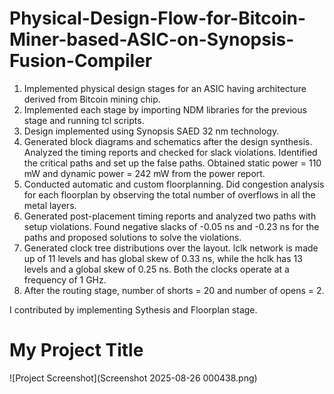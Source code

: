 # Physical-Design-Flow-for-Bitcoin-Miner-based-ASIC-on-Synopsis-Fusion-Compiler

1) Implemented physical design stages for an ASIC having architecture derived from Bitcoin mining chip.
2) Implemented each stage by importing NDM libraries for the previous stage and running tcl scripts.
3) Design implemented using Synopsis SAED 32 nm technology.
4) Generated block diagrams and schematics after the design synthesis. Analyzed the timing reports and checked
for slack violations. Identified the critical paths and set up the false paths. Obtained static power = 110 mW and
dynamic power = 242 mW from the power report.
5) Conducted automatic and custom floorplanning. Did congestion analysis for each floorplan by observing the
total number of overflows in all the metal layers.
6) Generated post-placement timing reports and analyzed two paths with setup violations. Found negative slacks
of -0.05 ns and -0.23 ns for the paths and proposed solutions to solve the violations.
7) Generated clock tree distributions over the layout. lclk network is made up of 11 levels and has global skew of
0.33 ns, while the hclk has 13 levels and a global skew of 0.25 ns. Both the clocks operate at a frequency of 1 GHz.
8) After the routing stage, number of shorts = 20 and number of opens = 2.

I contributed by implementing Sythesis and Floorplan stage.
# My Project Title

![Project Screenshot](Screenshot 2025-08-26 000438.png)

